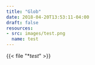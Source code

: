 ```yaml
---
title: "Glob"
date: 2018-04-20T13:53:11-04:00
draft: false
resources:
- src: images/test.png
  name: test
---
```


{{< file "**test*" >}}
